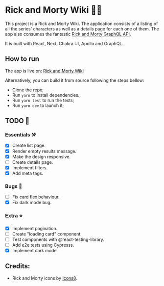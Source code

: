 # Rick and Morty Wiki 🧪💥

This project is a Rick and Morty Wiki. The application consists of a listing of all the series' characters as well as a details page for each one of them. The app also consumes the fantastic [Rick and Morty GraphQL API](https://rickandmortyapi.com/graphql).

It is built with React, Next, Chakra UI, Apollo and GraphQL.

## How to run

The app is live on: [Rick and Morty Wiki](https://rick-n-morty-wiki.netlify.com/)

Alternatively, you can build it from source following the steps bellow:

- Clone the repo;
- Run `yarn` to install dependencies.;
- Run `yarn test` to run the tests;
- Run `yarn dev` to launch it;

## TODO 🎯

### Essentials ⚒

- [x] Create list page.
- [x] Render empty results message.
- [x] Make the design responsive.
- [ ] Create details page.
- [x] Implement filters.
- [x] Add meta tags.

### Bugs 🐛

- [ ] Fix card flex behaviour.
- [x] Fix dark mode bug.

### Extra ⭐

- [x] Implement pagination.
- [ ] Create "loading card" component.
- [ ] Test components with @react-testing-library.
- [ ] Add e2e tests using Cypresss.
- [x] Implement dark mode.

## Credits:

- Rick and Morty icons by [Icons8](https://icons8.com).
